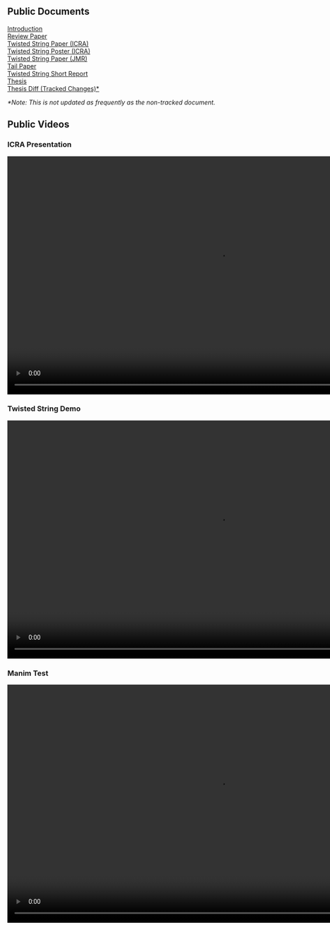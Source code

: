 ## Public Documents

[Introduction](https://ralphieraccoon.github.io/documents/Introduction/Introduction.pdf)<br/>
[Review Paper](https://ralphieraccoon.github.io/documents/Review_Paper/paper_formatted.pdf)<br/>
[Twisted String Paper (ICRA)](https://ralphieraccoon.github.io/documents/Twisted_String/Paper/ICRA/paper.pdf)<br/>
[Twisted String Poster (ICRA)](https://ralphieraccoon.github.io/documents/Twisted_String/Paper/ICRA/Poster/Poster.pdf)<br/>
[Twisted String Paper (JMR)](https://ralphieraccoon.github.io/documents/Twisted_String/Paper/JMR/paper.pdf)<br/>
[Tail Paper](https://ralphieraccoon.github.io/documents/Test_Rig/Paper/paper.pdf)<br/>
[Twisted String Short Report](https://ralphieraccoon.github.io/documents/Twisted_String/Short_Report/Short_Report.pdf)<br/>
[Thesis](https://ralphieraccoon.github.io/documents/Thesis/thesis.pdf)<br/>
[Thesis Diff (Tracked Changes)\*](https://ralphieraccoon.github.io/documents/Thesis/thesis-diffthesis_revision_0.pdf)<br/>

*\*Note: This is not updated as frequently as the non-tracked document.*

## Public Videos

### ICRA Presentation

<video src="ICRA22_424.mp4" width="960" height="540" controls preload></video>

### Twisted String Demo

<video src="demo.mp4" width="960" height="540" controls preload></video>

### Manim Test

<video src="test1.mp4" width="960" height="540" controls preload></video>
